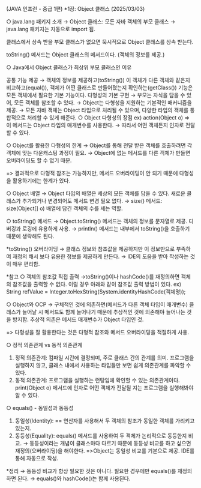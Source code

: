 (JAVA 인프런 - 중급 1편) *1장: Object 클래스 (2025/03/03)

○ java.lang 패키지 소개
→ Object 클래스: 모든 자바 객체의 부모 클래스
→ java.lang 패키지는 자동으로 import 됨.

클래스에서 상속 받을 부모 클래스가 없으면 묵시적으로 Object 클래스를 상속 받는다.

toString() 메서드는 Object 클래스의 메서드이다. (객체의 정보를 제공.)

○ Java에서 Object 클래스가 최상위 부모 클래스인 이유

공통 기능 제공
→ 객체의 정보를 제공하고(toString()) 이 객체가 다른 객체와 같은지 비교하고(equal()), 객체가 어떤 클래스로 만들어졌는지 확인하는(getClass())
기능은 모든 객체에서 필요한 기본 기능이다.
다형성의 기본 구현
→ 부모는 자식을 담을 수 있어, 모든 객체를 참조할 수 있다.
→ Object는 다형성을 지원하는 기본적인 매커니즘을 제공.
→ 모든 자바 객체는 Object 타입으로 처리될 수 있으며, 다양한 타입의 객체를 통합적으로 처리할 수 있게 해준다.
○ Object 다형성의 장점
ex) action(Object o) => 이 메서드는 Object 타입의 매개변수를 사용한다.
→ 따라서 어떤 객체든지 인자로 전달할 수 있다.

○ Object를 활용한 다형성의 한계
→ Object를 통해 전달 받은 객체를 호출하려면 각 객체에 맞는 다운캐스팅 과정이 필요.
→ Object에 없는 메서드를 다른 객체가 만들면 오버라이딩도 할 수 없기 때문.

=> 결과적으로 다형적 참조는 가능하지만, 메서드 오버라이딩이 안 되기 때문에 다형성을 활용하기에는 한계가 있다.

○ Object 배열
→ Object 타입의 배열은 세상의 모든 객체를 담을 수 있다. 새로운 클래스가 추가되거나 변경되어도 메서드 변경 필요 없다.
→ size() 메서드: size(Object[] o) 배열에 담긴 객체의 수를 세는 역할.

○ toString() 메서드
→ Object.toString() 메서드는 객체의 정보를 문자열로 제공. 디버깅과 로깅에 유용하게 사용.
→ println() 메서드는 내부에서 toString()을 호출하기 때문에 생략해도 된다.

*toString() 오버라이딩
→ 클래스 정보와 참조값을 제공하지만 이 정보만으로 부족하여 재정의 해서 보다 유용한 정보를 제공하게 만든다.
→ IDE의 도움을 받아 작성하는 것이 매우 편리함.

*참고
○ 객체의 참조값 직접 출력
→toString()이나 hashCode()를 재정의하면 객체의 참조값을 출력할 수 없다. 이럴 경우 아래와 같이 참조값 출력 방법이 있다.
ex) String refValue = Integer.toHexString(System.identityHashCode(객체명));

○ Object와 OCP
→ 구체적인 것에 의존하면(메서드가 다른 객체 타입이 매개변수) 클래스가 늘어날 시 메서드도 함께 늘어나기 때문에 추상적인 것에 의존해야
늘어나는 것을 방지함. 추상적 의존은 메서드 매개변수가 Object 타입인 것.

=> 다형성을 잘 활용한다는 것은 다형적 참조와 메서드 오버라이딩을 적절하게 사용.

○ 정적 의존관계 vs 동적 의존관계
1. 정적 의존관계: 컴파일 시간에 결정되며, 주로 클래스 간의 관계를 의미. 프로그램을 실행하지 않고, 클래스 내에서 사용하는 타입들만 보면
쉽게 의존관계를 파악할 수 있다.
2. 동적 의존관계: 프로그램을 실행하는 런탕임에 확인할 수 있는 의존관계이다. print(Object o) 메서드에 인자로 어떤 객체가 전달될 지는
프로그램을 실행해봐야 알 수 있다.

○ equals() - 동일성과 동등성
1. 동일성(Identity): == 연산자를 사용해서 두 객체의 참조가 동일한 객체를 가리키고 있는지.
2. 동등성(Equality): equals() 메서드를 사용하여 두 객체가 논리적으로 동등한지 비교.
→ 동등성이라는 개념이 클래스마다 다르기 때문에 동등성 비교를 하고 싶으면 재정의(오버라이딩)을 해야한다.
=>Object는 동일성 비교를 기본으로 제공. IDE를 통해 자동으로 작성.

*정리
→ 동등성 비교가 항상 필요한 것은 아니다. 필요한 경우에만 equals()를 재정의하면 된다.
→ equals()와 hashCode()는 함께 사용된다.
